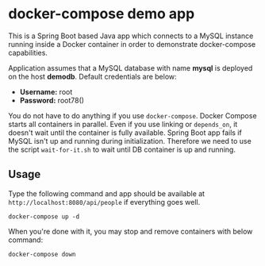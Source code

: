 # docker-compose demo app


This is a Spring Boot based Java app which connects to a MySQL instance 
running inside a Docker container in order to demonstrate docker-compose
capabilities.

Application assumes that a MySQL database with name **mysql** is deployed 
on the host **demodb**. Default credentials are below:

* **Username:** root
* **Password:** root78()

You do not have to do anything if you use `docker-compose`. Docker Compose
starts all containers in parallel. Even if you use linking or `depends_on`,
it doesn't wait until the container is fully available. Spring Boot app fails
if MySQL isn't up and running during initialization. Therefore we need to use
the script `wait-for-it.sh` to wait until DB container is up and running.

## Usage

Type the following command and app should be available at 
`http://localhost:8080/api/people` if everything goes well.

```
docker-compose up -d
```

When you're done with it, you may stop and remove containers with below
command:

```
docker-compose down
```
